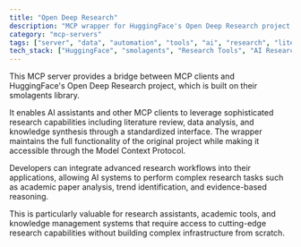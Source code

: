 ```yaml
---
title: "Open Deep Research"
description: "MCP wrapper for HuggingFace's Open Deep Research project, enabling AI assistants to access advanced research capabilities through the smolagents library."
category: "mcp-servers"
tags: ["server", "data", "automation", "tools", "ai", "research", "literature review", "knowledge management"]
tech_stack: ["HuggingFace", "smolagents", "Research Tools", "AI Research", "Knowledge Synthesis", "Data Analysis"]
---
```


This MCP server provides a bridge between MCP clients and HuggingFace's Open Deep Research project, which is built on their smolagents library. 

It enables AI assistants and other MCP clients to leverage sophisticated research capabilities including literature review, data analysis, and knowledge synthesis through a standardized interface. The wrapper maintains the full functionality of the original project while making it accessible through the Model Context Protocol.

Developers can integrate advanced research workflows into their applications, allowing AI systems to perform complex research tasks such as academic paper analysis, trend identification, and evidence-based reasoning. 

This is particularly valuable for research assistants, academic tools, and knowledge management systems that require access to cutting-edge research capabilities without building complex infrastructure from scratch.